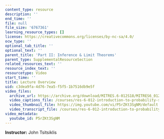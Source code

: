 ```yaml
---
content_type: resource
description: ''
end_time: ''
file: null
file_size: '6767361'
learning_resource_types: []
license: https://creativecommons.org/licenses/by-nc-sa/4.0/
ocw_type: ''
optional_tab_title: ''
optional_text: ''
parent_title: 'Part II: Inference & Limit Theorems'
parent_type: SupplementalResourceSection
related_resources_text: ''
resource_index_text: ''
resourcetype: Video
start_time: ''
title: Lecture Overview
uid: c3dea9fa-4d76-7ea5-f5f5-1b7516db9e5f
video_files:
  archive_url: https://archive.org/download/MITRES.6-012S18/MITRES6_012S18_L20-01_300k.mp4
  video_captions_file: /courses/res-6-012-introduction-to-probability-spring-2018/4a597814f8ac5319a871287390ce1964_P5rZKt3SgNM.vtt
  video_thumbnail_file: https://img.youtube.com/vi/P5rZKt3SgNM/default.jpg
  video_transcript_file: /courses/res-6-012-introduction-to-probability-spring-2018/0387f9a37eb22c9d3f6bc183f710755f_P5rZKt3SgNM.pdf
video_metadata:
  youtube_id: P5rZKt3SgNM
---
```


**Instructor:** John Tsitsiklis

